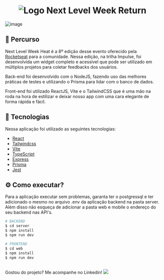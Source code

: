 <h1 align="center">
   <img src="https://user-images.githubusercontent.com/71537090/167278902-b564cc78-d48d-44e6-b4ff-120e00406ddb.png" alt="Logo Next Level Week Return" />
</h1>

![image](https://user-images.githubusercontent.com/71537090/167278997-56d6c6a9-e477-4910-b512-23feb2fff54f.png)


## 🚀 Percurso 

Next Level Week Heat é a 8º edição desse evento oferecido pela [Rocketseat](https://rocketseat.com.br) para a comunidade.
Nessa edição, na trilha Impulse, foi desenvolvida um widget completo e acessível que pode ser utilizado em múltiplos projetos para coletar feedbacks 
dos usuários. 

Back-end foi desenvolvido com o NodeJS, fazendo uso das melhores práticas de testes e utilizando o Prisma para lidar com o banco de dados. 

Front-end foi utilizado ReactJS, Vite e o TailwindCSS que é uma mão na roda na hora de estilizar e deixar nosso app com uma cara elegante de forma rápida e fácil.

## 🔨 Tecnologias 

Nessa aplicação foi utilizado as seguintes tecnologias:

- [React](https://reactjs.org)
- [Tailwindcss](https://tailwindcss.com)
- [Vite](https://vitejs.dev)
- [TypeScript](https://www.typescriptlang.org)
- [Express](https://expressjs.com/pt-br)
- [Prisma](https://www.prisma.io)
- [Jest](https://jestjs.io)

## ⚙️ Como executar?

Para a aplicação executar sem problemas, garanta ter o postgressql e ter adicionado o mesmo no arquivo .env da aplicação backend na pasta server.
Além disso não esqueça de adicionar a pasta web e mobile o endereço do seu backend nas API's.

```sh
# BACKEND
$ cd server
$ npm install
$ npm run dev
```

```sh
# FRONTEND
$ cd web
$ npm install
$ npm run dev
```

## 

Gostou do projeto? Me acompanhe no Linkedin! <a href="https://www.linkedin.com/in/pedro-miguel-de-souza-a0185719a/" target="_blank"><img src="https://img.shields.io/badge/-LinkedIn-%230077B5?style=for-the-badge&logo=linkedin&logoColor=white" target="_blank"></a>


